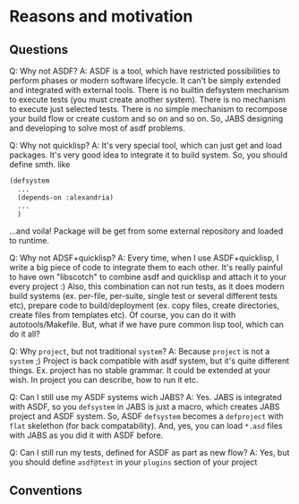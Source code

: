 # Reasons and motivation

## Questions

Q: Why not ASDF?
A: ASDF is a tool, which have restricted possibilities to perform phases or modern software lifecycle. It can't be simply extended and integrated with external tools. There is no builtin defsystem mechanism to execute tests (you must create another system). There is no mechanism to execute just selected tests. There is no simple mechanism to recompose your build flow or create custom and so on and so on. So, JABS designing and developing to solve most of asdf problems.

Q: Why not quicklisp?
A: It's very special tool, which can just get and load packages. It's very good idea to integrate it to build system. So, you should define smth. like
```lisp
(defsystem
  ...
  (depends-on :alexandria)
  ...
  )
```
...and voila! Package will be get from some external repository and loaded to runtime.

Q: Why not ADSF+quicklisp?
A: Every time, when I use ASDF+quicklisp, I write a big piece of code to integrate them to each other. It's really painful to have own "libscotch" to combine asdf and quicklisp and attach it to your every project :) Also, this combination can not run tests, as it does modern build systems (ex. per-file, per-suite, single test or several different tests etc), prepare code to build/deployment (ex. copy files, create directories, create files from templates etc). Of course, you can do it with autotools/Makefile. But, what if we have pure common lisp tool, which can do it all?

Q: Why `project`, but not traditional `system`?
A: Because `project` is not a `system` ;) Project is back compatible with asdf system, but it's quite different things. Ex. project has no stable grammar. It could be extended at your wish. In project you can describe, how to run it etc.

Q: Can I still use my ASDF systems wich JABS?
A: Yes. JABS is integrated with ASDF, so you `defsystem` in JABS is just a macro, which creates JABS project and ASDF system. So, ASDF `defsystem` becomes a `defproject` with `flat` skelethon (for back compatability). And, yes, you can load `*.asd` files with JABS as you did it with ASDF before.

Q: Can I still run my tests, defined for ASDF as part as new flow?
A: Yes, but you should define `asdf@test` in your `plugins` section of your project

## Conventions
